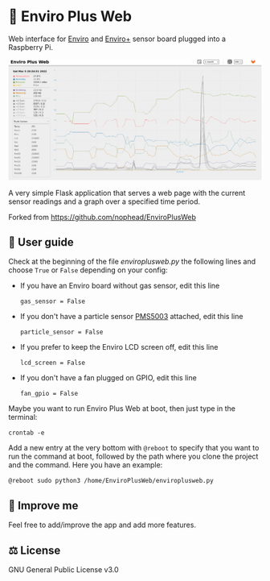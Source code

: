 # 🌿 Enviro Plus Web

Web interface for [Enviro](https://shop.pimoroni.com/products/enviro?variant=31155658489939) and [Enviro+](https://shop.pimoroni.com/products/enviro?variant=31155658457171) sensor board plugged into a Raspberry Pi.

![Screenshot](screenshot.jpg)

A very simple Flask application that serves a web page with the current sensor readings and a graph over a specified time period.

Forked from <https://github.com/nophead/EnviroPlusWeb>

## 📖 User guide

Check at the beginning of the file *enviroplusweb.py* the following lines and choose `True` or `False` depending on your config:

- If you have an Enviro board without gas sensor, edit this line

    ```
    gas_sensor = False
    ```

- If you don't have a particle sensor [PMS5003](https://shop.pimoroni.com/products/pms5003-particulate-matter-sensor-with-cable?variant=29075640352851) attached, edit this line

    ```
    particle_sensor = False
    ```

- If you prefer to keep the Enviro LCD screen off, edit this line

    ```
    lcd_screen = False
    ```

- If you don't have a fan plugged on GPIO, edit this line

    ```
    fan_gpio = False
    ```

Maybe you want to run Enviro Plus Web at boot, then just type in the terminal:

```
crontab -e
```

Add a new entry at the very bottom with `@reboot` to specify that you want to run the command at boot, followed by the path where you clone the project and the command. Here you have an example:

```
@reboot sudo python3 /home/EnviroPlusWeb/enviroplusweb.py
```

## 🚀 Improve me

Feel free to add/improve the app and add more features.

## ⚖️ License

GNU General Public License v3.0
